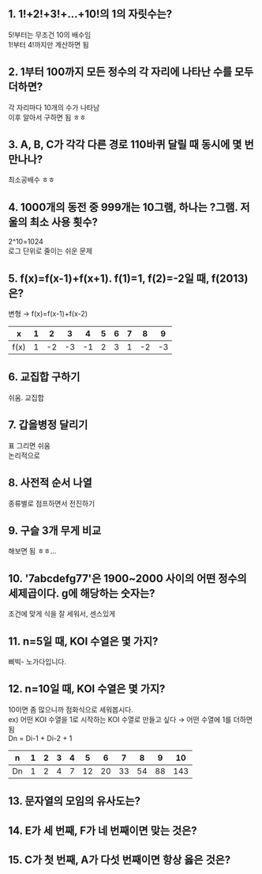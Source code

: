 ## 1. 1!+2!+3!+...+10!의 1의 자릿수는?  
5!부터는 무조건 10의 배수임  
1!부터 4!까지만 계산하면 됨  

## 2. 1부터 100까지 모든 정수의 각 자리에 나타난 수를 모두 더하면?  
각 자리마다 10개의 수가 나타남  
이후 알아서 구하면 됨 ㅎㅎ  

## 3. A, B, C가 각각 다른 경로 110바퀴 달릴 때 동시에 몇 번 만나나?  
최소공배수 ㅎㅎ  

## 4. 1000개의 동전 중 999개는 10그램, 하나는 ?그램. 저울의 최소 사용 횟수?  
2^10=1024  
로그 단위로 줄이는 쉬운 문제  

## 5. f(x)=f(x-1)+f(x+1). f(1)=1, f(2)=-2일 때, f(2013)은?
변형 → f(x)=f(x-1)+f(x-2)  

x | 1 | 2 | 3 | 4 | 5 | 6 | 7 | 8 | 9
--- | --- | --- | --- | --- | --- | --- | --- | --- | ---
f(x) | 1 | -2 | -3 | -1 | 2 | 3 | 1 | -2 | -3

## 6. 교집합 구하기  
쉬움. 교집합  

## 7. 갑을병정 달리기
표 그리면 쉬움  
논리적으로  

## 8. 사전적 순서 나열  
종류별로 점프하면서 전진하기  

## 9. 구슬 3개 무게 비교  
해보면 됨 ㅎㅎ...  

## 10. '7abcdefg77'은 1900~2000 사이의 어떤 정수의 세제곱이다. g에 해당하는 숫자는?
조건에 맞게 식을 잘 세워서, 센스있게  

## 11. n=5일 때, KOI 수열은 몇 가지?
삐빅- 노가다입니다.  

## 12. n=10일 때, KOI 수열은 몇 가지?
10이면 좀 많으니까 점화식으로 세워봅시다.  
ex) 어떤 KOI 수열을 1로 시작하는 KOI 수열로 만들고 싶다 → 어떤 수열에 1를 더하면 됨  
Dn = Di-1 + Di-2 + 1

n | 1 | 2 | 3 | 4 | 5 | 6 | 7 | 8 | 9 | 10
--- | --- | --- | --- | --- | --- | --- | --- | --- | --- | ---
Dn | 1 | 2 | 4 | 7 | 12 | 20 | 33 | 54 | 88 | 143

## 13. 문자열의 모임의 유사도는?


## 14. E가 세 번째, F가 네 번째이면 맞는 것은?  


## 15. C가 첫 번째, A가 다섯 번째이면 항상 옳은 것은?  


